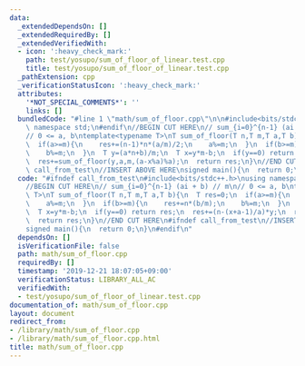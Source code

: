 ```yaml
---
data:
  _extendedDependsOn: []
  _extendedRequiredBy: []
  _extendedVerifiedWith:
  - icon: ':heavy_check_mark:'
    path: test/yosupo/sum_of_floor_of_linear.test.cpp
    title: test/yosupo/sum_of_floor_of_linear.test.cpp
  _pathExtension: cpp
  _verificationStatusIcon: ':heavy_check_mark:'
  attributes:
    '*NOT_SPECIAL_COMMENTS*': ''
    links: []
  bundledCode: "#line 1 \"math/sum_of_floor.cpp\"\n\n#include<bits/stdc++.h>\nusing\
    \ namespace std;\n#endif\n//BEGIN CUT HERE\n// sum_{i=0}^{n-1} (ai + b) // m\n\
    // 0 <= a, b\ntemplate<typename T>\nT sum_of_floor(T n,T m,T a,T b){\n  T res=0;\n\
    \  if(a>=m){\n    res+=(n-1)*n*(a/m)/2;\n    a%=m;\n  }\n  if(b>=m){\n    res+=n*(b/m);\n\
    \    b%=m;\n  }\n  T y=(a*n+b)/m;\n  T x=y*m-b;\n  if(y==0) return res;\n  res+=(n-(x+a-1)/a)*y;\n\
    \  res+=sum_of_floor(y,a,m,(a-x%a)%a);\n  return res;\n}\n//END CUT HERE\n#ifndef\
    \ call_from_test\n//INSERT ABOVE HERE\nsigned main(){\n  return 0;\n}\n#endif\n"
  code: "#ifndef call_from_test\n#include<bits/stdc++.h>\nusing namespace std;\n#endif\n\
    //BEGIN CUT HERE\n// sum_{i=0}^{n-1} (ai + b) // m\n// 0 <= a, b\ntemplate<typename\
    \ T>\nT sum_of_floor(T n,T m,T a,T b){\n  T res=0;\n  if(a>=m){\n    res+=(n-1)*n*(a/m)/2;\n\
    \    a%=m;\n  }\n  if(b>=m){\n    res+=n*(b/m);\n    b%=m;\n  }\n  T y=(a*n+b)/m;\n\
    \  T x=y*m-b;\n  if(y==0) return res;\n  res+=(n-(x+a-1)/a)*y;\n  res+=sum_of_floor(y,a,m,(a-x%a)%a);\n\
    \  return res;\n}\n//END CUT HERE\n#ifndef call_from_test\n//INSERT ABOVE HERE\n\
    signed main(){\n  return 0;\n}\n#endif\n"
  dependsOn: []
  isVerificationFile: false
  path: math/sum_of_floor.cpp
  requiredBy: []
  timestamp: '2019-12-21 18:07:05+09:00'
  verificationStatus: LIBRARY_ALL_AC
  verifiedWith:
  - test/yosupo/sum_of_floor_of_linear.test.cpp
documentation_of: math/sum_of_floor.cpp
layout: document
redirect_from:
- /library/math/sum_of_floor.cpp
- /library/math/sum_of_floor.cpp.html
title: math/sum_of_floor.cpp
---
```


